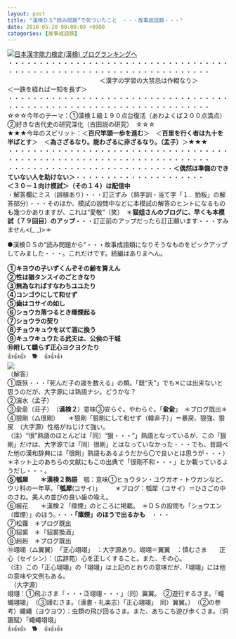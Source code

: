 ```yaml
---
layout: post
title: "漢検ＤＳ“読み問題”で気づいたこと　・・・故事成語類・・・"
date: 2018-05-20 00:00:00 +0900
categories: [故事成語類]
---
```


[![](/syuusyuu9701/assets/images/漢検ｄｓ“読み問題”で気づいたこと-・・・故事成語類・・・-br_c_3028_1.gif)](http://blog.with2.net/link.php?1659096:3028 "日本漢字能力検定(漢検) ブログランキングへ")[日本漢字能力検定(漢検) ブログランキングへ](http://blog.with2.net/link.php?1659096:3028)  
・・・・・・・・・・・・・・・・・・・・・・・・・・・・・・・・・・・・・・・・・・・・・・・・・・・・・・・・・・・・・・・・・・・・・  
　　　　　　　　　　　　　　　＜漢字の学習の大禁忌は作輟なり＞　　　　　＜一跌を経れば一知を長ず＞　　　　　  
・・・・・・・・・・・・・・・・・・・・・・・・・・・・・・・・・・・・・・・・・・・・・・・・・・・・・・・・・・・・・・・・・・・・・  
☆☆☆今年のテーマ：①漢検１級１９０点台復活（あわよくば２００点満点）　②好きな古代史の研究深化（古田説の研究）　☆☆☆  
★★★今年のスピリット：＜**百尺竿頭一歩を進む**＞　＜**百里を行く者は九十を半ばとす**＞　＜**為さざるなり。能わざるに非ざるなり。（孟子）**＞★★★  
・・・・・・・・・・・・・・・・・・・・・・・・・・・・・・・・・・・・・・・・・・・・・・・・・・・・・・・・・・・・・・・・・・・・・  
・・・・・・・・・・・・・・・・・・・・・・・・・・・**＜偶然は準備のできていない人を助けない＞**・・・・・・・・・・・・・・・・・・・・・  
**＜３０－１向け模試＞（その１４）は配信中**  
・解答欄にミス（誤植あり）・・・訂正ずみ（熟字訓・当て字「１．拍板」の解答部分）・・・そのほか、模試の設問中などに本模試の解答のヒントになるものも幾つかありますが、これは“愛敬”（笑）　＊**猫姐さんのブログに、早くも本模試（７９回目）のアップ**・・・訂正前のアップだったら訂正願います・・・すみません<(\_ \_)>＊  
  
●漢検ＤＳの“読み問題から”・・・故事成語類になりそうなものをピックアップしてみました・・・。これだけです。続編はありまへん。  
  
**①キヨウの子いずくんぞその齢を算えん**　  
**②性は猶タンスイのごときなり**  
**③無為なればすなわちユユたり**　　  
**④コンゴウにして和せず**　　　　　  
**⑤歯はコサイの如し**　　  
**⑥ショウカ落つるとき瘴煙起る**　　  
**⑦ショウラの契り**　  
**⑧チョウキュウを以て酒に換う**  
**⑨キュウキュウたる武夫は、公侯の干城**　  
**⑩附して驕らず正心ヨクヨクたり**　  
👍👍👍　🐕　👍👍👍  
![](/syuusyuu9701/assets/images/漢検ｄｓ“読み問題”で気づいたこと-・・・故事成語類・・・-3572d8b45575d0ec55034e0368586d5d.png)  
（解答）  
①既殀・・・「死んだ子の歳を数える」の類。「既“夭”」でも✕には出来ないと思うのだが、大字源には熟語ナシ。どうかな？　  
②湍水（孟子）  
③兪兪（荘子）　（**漢検２**）意味③安らぐ。やわらぐ。「**兪兪**」　＊ブログ既出＊  
④狠剛（△很剛）　　＊狠剛「狠剛にして和せず（韓非子）」＝暴戻、狠強、狠戻　（大字源）性格がねじけて強い。　  
（注）“很”熟語のほとんどは「同）“狠・・・”」熟語となっているが、この「狠剛」だけは、大字源では「同）很剛」とはなっていなかった・・・でも、昔調べた他の漢和辞典には「很剛」熟語もあるようだから〇で良いとは思うが・・・）　＊ネット上のあちらの文献にもこの出典で「很剛不和・・・」とか載っているようだし・・・。  
**⑤瓠犀　　＊漢検２熟語**　瓠：意味①ヒョウタン・ユウガオ・トウガンなど、ウリ科の一年草。「**瓠犀**(コサイ)」 　　＊ブログ：瓠犀（コサイ）＝ひさごの中のさね。美人の並びの良い歯の喩え。  
⑥椒花　　＊漢検２「瘴煙」のところに掲載。　＊ＤＳの設問も「ショウエン（瘴煙）」のほう。・・・**「瘴煙」のほうで出るかも**　・・・  
⑦松蘿　＊ブログ既出  
⑧貂裘　＊「貂裘換酒」  
⑨赳赳　＊ブログ既出  
⑩翊翊（△翼翼）　「正心翊翊」　：大字源あり。翊翊＝翼翼　：慎むさま　　正心（セイシン）：（広辞苑）心を正しくすること。また、その心。  
（注）この「正心翊翊」の「翊翊」は上記のとおりの意味だが、「翊翊」には他の意味や文例もある。  
　（大字源）  
翊翊：①飛ぶさま「・・・泛翊翊・・・」（同）翼翼。　②遊行するさま。「蠅蠅翊翊」　（③謹むさま。（漢書・礼楽志）「正心翊翊」　同）翼翼。）　（②の参考）蠅蠅（ヨウヨウ）：虫類の飛び回るさま。また、あちこち遊び歩くさま。（洞簫賦）「蠅蠅翊翊」　  
👍👍👍　🐕　👍👍👍